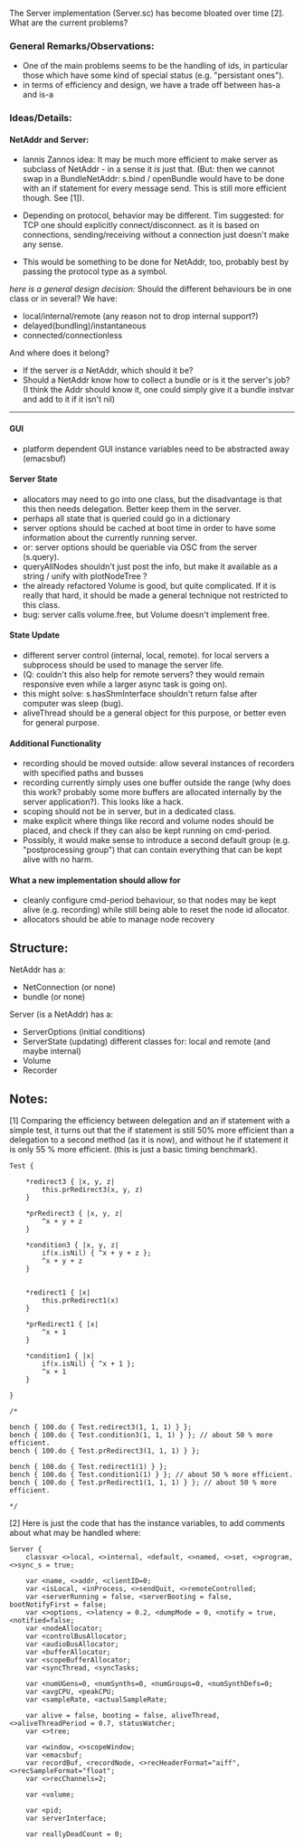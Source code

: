 The Server implementation (Server.sc) has become bloated over time [2].
What are the current problems?

### General Remarks/Observations:
- One of the main problems seems to be the handling of ids, in particular those which have some kind of special status (e.g. "persistant ones").
- in terms of efficiency and design, we have a trade off between has-a and is-a

### Ideas/Details:

#### NetAddr and Server:
- Iannis Zannos idea: It may be much more efficient to make server as subclass of NetAddr - in a sense it <i>is</i> just that. (But: then we cannot swap in a BundleNetAddr: s.bind / openBundle would have to be done with an if statement for every message send. This is still more efficient though. See [1]).

- Depending on protocol, behavior may be different. 
Tim suggested: for TCP one should explicitly connect/disconnect. as it is based on connections, sending/receiving without a connection just doesn't make any sense.
- This would be something to be done for NetAddr, too, probably best by passing the protocol type as a symbol.

_here is a general design decision:_ 
Should the different behaviours be in one class or in several? We have:
- local/internal/remote (any reason not to drop internal support?)
- delayed(bundling)/instantaneous
- connected/connectionless

And where does it belong?
- If the server _is a_ NetAddr, which should it be?
- Should a NetAddr know how to collect a bundle or is it the server's job? (I think the Addr should know it, one could simply give it a bundle instvar and add to it if it isn't nil)

***


#### GUI
- platform dependent GUI instance variables need to be abstracted away (emacsbuf)

#### Server State
- allocators may need to go into one class, but the disadvantage is that this then needs delegation. Better keep them in the server.
- perhaps all state that is queried could go in a dictionary
- server options should be cached at boot time in order to have some information about the currently running server.
- or: server options should be queriable via OSC from the server (s.query). 
- queryAllNodes shouldn't just post the info, but make it available as a string / unify with plotNodeTree ?
- the already refactored Volume is good, but quite complicated. If it is really that hard, it should be made a general technique not restricted to this class.
- bug: server calls volume.free, but Volume doesn't implement free.

#### State Update
- different server control (internal, local, remote). for local servers a subprocess should be used to manage the server life.
- (Q: couldn't this also help for remote servers? they would remain responsive even while a larger async task is going on).
- this might solve: s.hasShmInterface shouldn't return false after computer was sleep (bug).
- aliveThread should be a general object for this purpose, or better even for general purpose.


#### Additional Functionality
- recording should be moved outside: allow several instances of recorders with specified paths and busses
- recording currently simply uses one buffer outside the range (why does this work? probably some more buffers are allocated internally by the server application?). This looks like a hack.
- scoping should not be in server, but in a dedicated class.
- make explicit where things like record and volume nodes should be placed, and check if they can also be kept running on cmd-period.
- Possibly, it would make sense to introduce a second default group (e.g. "postprocessing group") that can contain everything that can be kept alive with no harm.

#### What a new implementation should allow for
- cleanly configure cmd-period behaviour, so that nodes may be kept alive (e.g. recording) while still being able to reset the node id allocator.
- allocators should be able to manage node recovery

## Structure:
NetAddr
has a: 
- NetConnection (or none)
- bundle (or none)

Server (is a NetAddr)
has a:
- ServerOptions (initial conditions)
- ServerState (updating) different classes for: local and remote (and maybe internal)
- Volume
- Recorder




## Notes:
[1] Comparing the efficiency between delegation and an if statement with a simple test, it turns out that the if statement is still 50% more efficient than a delegation to a second method (as it is now), and without he if statement it is only 55 % more efficient. (this is just a basic timing benchmark).

````
Test {

	*redirect3 { |x, y, z|
		this.prRedirect3(x, y, z)
	}

	*prRedirect3 { |x, y, z|
		^x + y + z
	}

	*condition3 { |x, y, z|
		if(x.isNil) { ^x + y + z };
		^x + y + z
	}


	*redirect1 { |x|
		this.prRedirect1(x)
	}

	*prRedirect1 { |x|
		^x + 1
	}

	*condition1 { |x|
		if(x.isNil) { ^x + 1 };
		^x + 1
	}

}

/*

bench { 100.do { Test.redirect3(1, 1, 1) } };
bench { 100.do { Test.condition3(1, 1, 1) } }; // about 50 % more efficient.
bench { 100.do { Test.prRedirect3(1, 1, 1) } };

bench { 100.do { Test.redirect1(1) } };
bench { 100.do { Test.condition1(1) } }; // about 50 % more efficient.
bench { 100.do { Test.prRedirect1(1, 1, 1) } }; // about 50 % more efficient.

*/
````

[2] Here is just the code that has the instance variables, to add comments about what may be handled where:
````
Server {
	classvar <>local, <>internal, <default, <>named, <>set, <>program, <>sync_s = true;

	var <name, <>addr, <clientID=0;
	var <isLocal, <inProcess, <>sendQuit, <>remoteControlled;
	var <serverRunning = false, <serverBooting = false, bootNotifyFirst = false;
	var <>options, <>latency = 0.2, <dumpMode = 0, <notify = true, <notified=false;
	var <nodeAllocator;
	var <controlBusAllocator;
	var <audioBusAllocator;
	var <bufferAllocator;
	var <scopeBufferAllocator;
	var <syncThread, <syncTasks;

	var <numUGens=0, <numSynths=0, <numGroups=0, <numSynthDefs=0;
	var <avgCPU, <peakCPU;
	var <sampleRate, <actualSampleRate;

	var alive = false, booting = false, aliveThread, <>aliveThreadPeriod = 0.7, statusWatcher;
	var <>tree;

	var <window, <>scopeWindow;
	var <emacsbuf;
	var recordBuf, <recordNode, <>recHeaderFormat="aiff", <>recSampleFormat="float";
	var <>recChannels=2;

	var <volume;

	var <pid;
	var serverInterface;

	var reallyDeadCount = 0;
````
